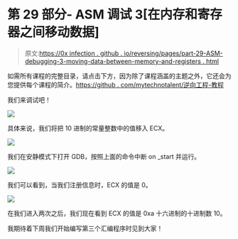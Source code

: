 # 第 29 部分- ASM 调试 3[在内存和寄存器之间移动数据]

> 原文:[https://0x infection . github . io/reversing/pages/part-29-ASM-debugging-3-moving-data-between-memory-and-registers . html](https://0xinfection.github.io/reversing/pages/part-29-asm-debugging-3-moving-data-between-memory-and-registers.html)

如需所有课程的完整目录，请点击下方，因为除了课程涵盖的主题之外，它还会为您提供每个课程的简介。[https://github . com/mytechnotalent/逆向工程-教程](https://github.com/mytechnotalent/Reverse-Engineering-Tutorial)

我们来调试吧！

![](../Images/3589edf7c8ac78e8f89aadbb0884f027.png)

具体来说，我们将把 10 进制的常量整数中的值移入 ECX。

![](../Images/c6d3dccd2ea655b2d7597b287c8a4cfc.png)

我们在安静模式下打开 GDB，按照上面的命令中断 on _start 并运行。

![](../Images/6a5437dcd7afadd9cd86f5a258c8015a.png)

我们可以看到，当我们注册信息时，ECX 的值是 0。

![](../Images/274a65ce33770731bb5a323d28816796.png)

在我们进入两次之后，我们现在看到 ECX 的值是 0xa 十六进制的十进制数 10。

我期待着下周我们开始编写第三个汇编程序时见到大家！
